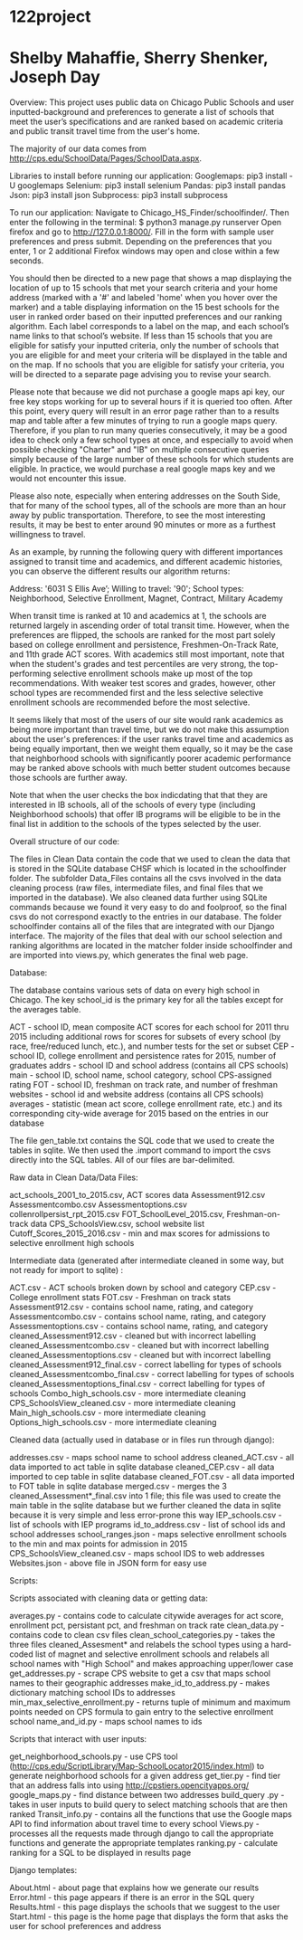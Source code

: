 # 122project
# Shelby Mahaffie, Sherry Shenker, Joseph Day
 
Overview:
This project uses public data on Chicago Public Schools and user inputted-background and preferences to generate a list of schools that meet the user’s specifications and are ranked based on academic criteria and public transit travel time from the user's home. 

The majority of our data comes from http://cps.edu/SchoolData/Pages/SchoolData.aspx. 


Libraries to install before running our application:
Googlemaps: pip3 install -U googlemaps
Selenium: pip3 install selenium
Pandas: pip3 install pandas
Json: pip3 install json
Subprocess: pip3 install subprocess 


To run our application:
Navigate to Chicago_HS_Finder/schoolfinder/. 
Then enter the following in the terminal:
    $ python3 manage.py runserver
Open firefox and go to  http://127.0.0.1:8000/. Fill in the form with sample user preferences and press submit. Depending on the preferences that you enter, 1 or 2 additional Firefox windows may open and close within a few seconds. 

You should then be directed to a new page that shows a map displaying the location of up to 15 schools that met your search criteria and your home address (marked with a '#' and labeled 'home' when you hover over the marker) and a table displaying information on the 15 best schools for the user in ranked order based on their inputted preferences and our ranking algorithm. Each label corresponds to a label on the map, and each school’s name links to that school’s website. 
If less than 15 schools that you are eligible for satisfy your inputted criteria, only the number of schools that you are eligible for and meet your criteria will be displayed in the table and on the map. If no schools that you are eligible for satisfy your criteria, you will be directed to a separate page advising you to revise your search.  

Please note that because we did not purchase a google maps api key, our free key stops working for up to several hours if it is queried too often. After this point, every query will result in an error page rather than to a results map and table after a few minutes of trying to run a google maps query. Therefore, if you plan to run many queries consecutively, it may be a good idea to check only a few school types at once, and especially to avoid when possible checking "Charter" and "IB" on multiple consecutive queries simply because of the large number of these schools for which students are eligible. In practice, we would purchase a real google maps key and we would not encounter this issue. 

Please also note, especially when entering addresses on the South Side, that for many of the school types, all of the schools are more than an hour away by public transportation. Therefore, to see the most interesting results, it may be best to enter around 90 minutes or more as a furthest willingness to travel.

As an example, by running the following query with different importances assigned to transit time and academics, and different academic histories, you can observe the different results our algorithm returns: 

Address: '6031 S Ellis Ave’; 
Willing to travel: '90'; 
School types: Neighborhood, Selective Enrollment, Magnet, Contract, Military Academy

When transit time is ranked at 10 and academics at 1, the schools are returned largely in ascending order of total transit time. However, when the preferences are flipped, the schools are ranked for the most part solely based on college enrollment and persistence, Freshmen-On-Track Rate, and 11th grade ACT scores. With academics still most important, note that when the student's grades and test percentiles are very strong, the top-performing selective enrollment schools make up most of the top recommendations. With weaker test scores and grades, however, other school types are recommended first and the less selective selective enrollment schools are recommended before the most selective.

It seems likely that most of the users of our site would rank academics as being more important than travel time, but we do not make this assumption about the user's preferences: if the user ranks travel time and academics as being equally important, then we weight them equally, so it may be the case that neighborhood schools with significantly poorer academic performance may be ranked above schools with much better student outcomes because those schools are further away. 

Note that when the user checks the box indicdating that that they are interested in IB schools, all of the schools of every type (including Neighborhood schools) that offer IB programs will be eligible to be in the final list in addition to the schools of the types selected by the user.




Overall structure of our code:

The files in Clean Data contain the code that we used to clean the data that is stored in the SQLite database CHSF which is located in the schoolfinder folder. The subfolder Data_Files contains all the csvs involved in the data cleaning process (raw files, intermediate files, and final files that we imported in the database). We also cleaned data further using SQLite commands because we found it very easy to do and foolproof, so the final csvs do not correspond exactly to the entries in our database.
The folder schoolfinder contains all of the files that are integrated with our Django interface. The majority of the files that deal with our school selection and ranking algorithms are located in the matcher folder inside schoolfinder and are imported into views.py, which generates the final web page. 


Database:

The database contains various sets of data on every high school in Chicago. The key school_id is the primary key for all the tables except for the averages table. 

ACT - school ID, mean composite ACT scores for each school for 2011 thru 2015 including additional rows for scores for subsets of every school (by race, free/reduced lunch, etc.), and number tests for the set or subset
CEP - school ID, college enrollment and persistence rates for 2015, number of graduates
addrs - school ID and school address (contains all CPS schools)
main - school ID, school name, school category, school CPS-assigned rating
FOT - school ID, freshman on track rate, and number of freshman
websites - school id and website address (contains all CPS schools)
averages - statistic (mean act score, college enrollment rate, etc.) and its corresponding city-wide average for 2015 based on the entries in our database

The file gen_table.txt contains the SQL code that we used to create the tables in sqlite. We then used the .import command to import the csvs directly into the SQL tables. All of our files are bar-delimited. 

Raw data in Clean Data/Data Files:

act_schools_2001_to_2015.csv, ACT scores data
Assessment912.csv
Assessmentcombo.csv
Assessmentoptions.csv
collenrollpersist_rpt_2015.csv
FOT_SchoolLevel_2015.csv, Freshman-on-track data
CPS_SchoolsView.csv, school website list
Cutoff_Scores_2015_2016.csv - min and max scores for admissions to selective enrollment high schools

Intermediate data (generated after intermediate cleaned in some way, but not ready for import to sqlite) :

ACT.csv - ACT schools broken down by school and category
CEP.csv - College enrollment stats
FOT.csv - Freshman on track stats
Assessment912.csv - contains school name, rating, and category
Assessmentcombo.csv - contains school name, rating, and category
Assessmentoptions.csv - contains school name, rating, and category
cleaned_Assessment912.csv - cleaned but with incorrect labelling
cleaned_Assessmentcombo.csv - cleaned but with incorrect labelling
cleaned_Assessmentoptions.csv - cleaned but with incorrect labelling
cleaned_Assessment912_final.csv - correct labelling for types of schools
cleaned_Assessmentcombo_final.csv - correct labelling for types of schools
cleaned_Assessmentoptions_final.csv - correct labelling for types of schools
Combo_high_schools.csv - more intermediate cleaning
CPS_SchoolsView_cleaned.csv - more intermediate cleaning
Main_high_schools.csv - more intermediate cleaning
Options_high_schools.csv - more intermediate cleaning

Cleaned data (actually used in database or in files run through django):

addresses.csv - maps school name to school address
cleaned_ACT.csv - all data imported to act table in sqlite database
cleaned_CEP.csv - all data imported to cep table in sqlite database
cleaned_FOT.csv - all data imported to FOT table in sqlite database
merged.csv - merges the 3 cleaned_Assessment*_final.csv into 1 file; this file was used to create the main table in the sqlite database but we further cleaned the data in sqlite because it is very simple and less error-prone this way
IEP_schools.csv - list of schools with IEP programs
id_to_address.csv - list of school ids and school addresses
school_ranges.json - maps selective enrollment schools to the min and max points for admission in 2015
CPS_SchoolsView_cleaned.csv - maps school IDS to web addresses
Websites.json - above file in JSON form for easy use


Scripts:

Scripts associated with cleaning data or getting data:

averages.py - contains code to calculate citywide averages for act score, enrollment pct, persistant pct, and freshman on track rate
clean_data.py - contains code to clean csv files
clean_school_categories.py - takes the three files cleaned_Assesment* and relabels the
school types using a hard-coded list of magnet and selective enrollment schools and relabels
all school names with "High School" and makes approaching upper/lower case
get_addresses.py - scrape CPS website to get a csv that maps school names to their geographic addresses
make_id_to_address.py - makes dictionary matching school IDs to addresses
min_max_selective_enrollment.py - returns tuple of minimum and maximum points needed on CPS formula to gain entry to the selective enrollment school
name_and_id.py - maps school names to ids

Scripts that interact with user inputs:

get_neighborhood_schools.py - use CPS tool (http://cps.edu/ScriptLibrary/Map-SchoolLocator2015/index.html) to generate neighborhood schools for a given address
get_tier.py - find tier that an address falls into using http://cpstiers.opencityapps.org/ 
google_maps.py - find distance between two addresses
build_query .py - takes in user inputs to build query to select matching schools that are then ranked
Transit_info.py - contains all the functions that use the Google maps API to find information about travel time to every school
Views.py - processes all the requests made through django to call the appropriate functions and generate the appropriate templates
ranking.py - calculate ranking for a SQL to be displayed in results page

Django templates:

About.html - about page that explains how we generate our results
Error.html - this page appears if there is an error in the SQL query
Results.html - this page displays the schools that we suggest to the user
Start.html - this page is the home page that displays the form that asks the user for school preferences and address
